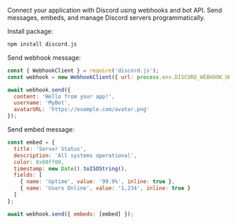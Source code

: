 Connect your application with Discord using webhooks and bot API. Send messages, embeds, and manage Discord servers programmatically.

Install package:

```bash
npm install discord.js
```

Send webhook message:

```javascript
const { WebhookClient } = require('discord.js');
const webhook = new WebhookClient({ url: process.env.DISCORD_WEBHOOK_URL });

await webhook.send({
  content: 'Hello from your app!',
  username: 'MyBot',
  avatarURL: 'https://example.com/avatar.png'
});
```

Send embed message:

```javascript
const embed = {
  title: 'Server Status',
  description: 'All systems operational',
  color: 0x00ff00,
  timestamp: new Date().toISOString(),
  fields: [
    { name: 'Uptime', value: '99.9%', inline: true },
    { name: 'Users Online', value: '1,234', inline: true }
  ]
};

await webhook.send({ embeds: [embed] });
```